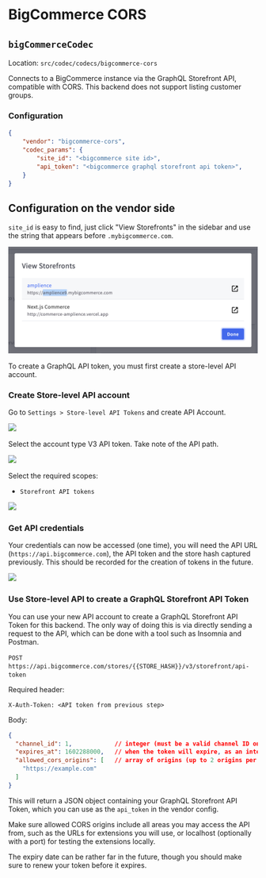 # BigCommerce CORS

## `bigCommerceCodec`
Location: `src/codec/codecs/bigcommerce-cors`

Connects to a BigCommerce instance via the GraphQL Storefront API, compatible with CORS. This backend does not support listing customer groups.

### Configuration

```json
{
    "vendor": "bigcommerce-cors",
    "codec_params": {
        "site_id": "<bigcommerce site id>",
        "api_token": "<bigcommerce graphql storefront api token>",
    }
}
```

## Configuration on the vendor side

`site_id` is easy to find, just click "View Storefronts" in the sidebar and use the string that appears before `.mybigcommerce.com`.

![](../../media/bigcommerceSiteId.png)

To create a GraphQL API token, you must first create a store-level API account.

### Create Store-level API account

Go to `Settings > Store-level API Tokens` and create API Account.

![](../../media/bigcommerceA.png)

Select the account type V3 API token. Take note of the API path.

![](../../media/bigcommerceB.png)

Select the required scopes:
- `Storefront API tokens`

![](../../media/bigcommerceC.png)

### Get API credentials

Your credentials can now be accessed (one time), you will need the API URL (`https://api.bigcommerce.com`), the API token and the store hash captured previously. This should be recorded for the creation of tokens in the future.

![](../../media/bigcommerceD.png)

### Use Store-level API to create a GraphQL Storefront API Token

You can use your new API account to create a GraphQL Storefront API Token for this backend. The only way of doing this is via directly sending a request to the API, which can be done with a tool such as Insomnia and Postman.

`POST https://api.bigcommerce.com/stores/{{STORE_HASH}}/v3/storefront/api-token`

Required header:

```
X-Auth-Token: <API token from previous step>
```

Body:

```json
{
  "channel_id": 1,            // integer (must be a valid channel ID on the store)
  "expires_at": 1602288000,   // when the token will expire, as an integer unix timestamp (in seconds)
  "allowed_cors_origins": [   // array of origins (up to 2 origins per token are allowed)
    "https://example.com"
  ]
}
```

This will return a JSON object containing your GraphQL Storefront API Token, which you can use as the `api_token` in the vendor config. 

Make sure allowed CORS origins include all areas you may access the API from, such as the URLs for extensions you will use, or localhost (optionally with a port) for testing the extensions locally.

The expiry date can be rather far in the future, though you should make sure to renew your token before it expires.